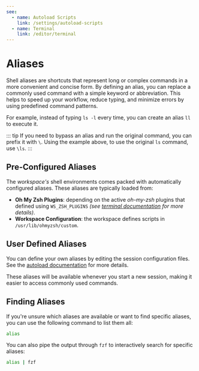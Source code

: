 ```yaml
---
see:
  - name: Autoload Scripts
    link: /settings/autoload-scripts
  - name: Terminal
    link: /editor/terminal
---
```


# Aliases

Shell aliases are shortcuts that represent long or complex commands in a more convenient
and concise form.
By defining an alias, you can replace a commonly used command with a simple keyword or
abbreviation.
This helps to speed up your workflow, reduce typing, and minimize errors by using
predefined command patterns.

For example, instead of typing `ls -l` every time, you can create an alias `ll` to
execute it.

::: tip
If you need to bypass an alias and run the original command, you can prefix it with `\`.
Using the example above, to use the original `ls` command, use `\ls`.
:::

## Pre-Configured Aliases

The *workspace's* shell environments comes packed with automatically configured aliases.
These aliases are typically loaded from:

- **Oh My Zsh Plugins**: depending on the active *oh-my-zsh* plugins that defined using
    `WS_ZSH_PLUGINS` *(see [terminal documentation](/editor/terminal) for more details)*.
- **Workspace Configuration**: the workspace defines scripts in `/usr/lib/ohmyzsh/custom`.

## User Defined Aliases

You can define your own aliases by editing the session configuration files.
See the [autoload documentation](/settings/autoload-scripts) for more details.

These aliases will be available whenever you start a new session, making it easier to
access commonly used commands.

## Finding Aliases

If you're unsure which aliases are available or want to find specific aliases, you can use
the following command to list them all:

```sh
alias
```

You can also pipe the output through `fzf`  to interactively search for specific aliases:

```sh
alias | fzf
```
